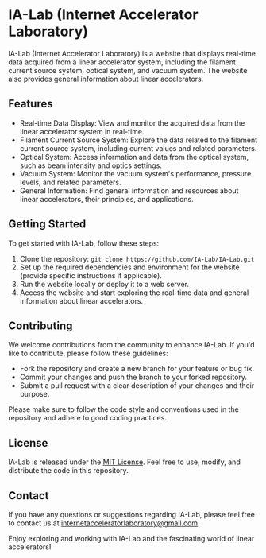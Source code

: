 # IA-Lab (Internet Accelerator Laboratory)

IA-Lab (Internet Accelerator Laboratory) is a website that displays real-time data acquired from a linear accelerator system, including the filament current source system, optical system, and vacuum system. The website also provides general information about linear accelerators.

## Features

- Real-time Data Display: View and monitor the acquired data from the linear accelerator system in real-time.
- Filament Current Source System: Explore the data related to the filament current source system, including current values and related parameters.
- Optical System: Access information and data from the optical system, such as beam intensity and optics settings.
- Vacuum System: Monitor the vacuum system's performance, pressure levels, and related parameters.
- General Information: Find general information and resources about linear accelerators, their principles, and applications.

## Getting Started

To get started with IA-Lab, follow these steps:

1. Clone the repository: `git clone https://github.com/IA-Lab/IA-Lab.git`
2. Set up the required dependencies and environment for the website (provide specific instructions if applicable).
3. Run the website locally or deploy it to a web server.
4. Access the website and start exploring the real-time data and general information about linear accelerators.

## Contributing

We welcome contributions from the community to enhance IA-Lab. If you'd like to contribute, please follow these guidelines:

- Fork the repository and create a new branch for your feature or bug fix.
- Commit your changes and push the branch to your forked repository.
- Submit a pull request with a clear description of your changes and their purpose.

Please make sure to follow the code style and conventions used in the repository and adhere to good coding practices.

## License

IA-Lab is released under the [MIT License](LICENSE). Feel free to use, modify, and distribute the code in this repository.

## Contact

If you have any questions or suggestions regarding IA-Lab, please feel free to contact us at [internetacceleratorlaboratory@gmail.com](mailto:internetacceleratorlaboratory@gmail.com).

Enjoy exploring and working with IA-Lab and the fascinating world of linear accelerators!
